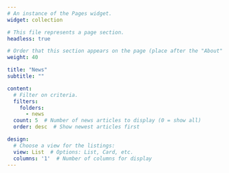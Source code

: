 ```yaml
---
# An instance of the Pages widget.
widget: collection

# This file represents a page section.
headless: true

# Order that this section appears on the page (place after the "About" section).
weight: 40

title: "News"
subtitle: ""

content:
  # Filter on criteria.
  filters:
    folders:
      - news
  count: 5  # Number of news articles to display (0 = show all)
  order: desc  # Show newest articles first

design:
  # Choose a view for the listings:
  view: List  # Options: List, Card, etc.
  columns: '1'  # Number of columns for display
---
```


